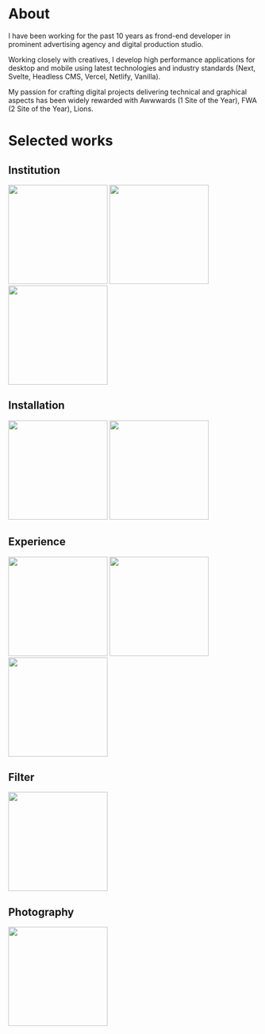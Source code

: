 # About

I have been working for the past 10 years as frond-end developer in prominent advertising agency and digital production studio.

Working closely with creatives, I develop high performance applications for desktop and mobile using latest technologies and industry standards (Next, Svelte, Headless CMS, Vercel, Netlify, Vanilla).

My passion for crafting digital projects delivering technical and graphical aspects has been widely rewarded with Awwwards (1 Site of the Year), FWA (2 Site of the Year), Lions.

# Selected works

## Institution
<a href="https://www.actioncontrelafaim.org/"><img src="https://user-images.githubusercontent.com/6191766/120610452-7473ae00-c453-11eb-8e90-ad4893378ef1.jpg" width="200px"></a> <a href="http://www.des-signes.fr/"><img src="https://user-images.githubusercontent.com/6191766/120612482-89e9d780-c455-11eb-82dc-f5a0a7687505.jpg" width="200px"></a> <a href="https://www.84paris.com/"><img src="https://user-images.githubusercontent.com/6191766/123086008-37cc1e80-d423-11eb-9336-b11b42c05fa7.jpg" width="200px"></a>


## Installation
<a href="https://luxe.net/chanel-coco-game-center-la-marque-de-luxe-ouvre-sa-propre-salle-darcade/"><img src="https://user-images.githubusercontent.com/6191766/120612433-7e96ac00-c455-11eb-88ce-58e5b82ea3b6.jpg" width="200px"></a> <a href="#"><img src="https://user-images.githubusercontent.com/6191766/120661179-54121680-c488-11eb-9d2d-34e9439de565.jpg" width="200px"></a>

## Experience
<a href="http://because-recollection.com/"><img src="https://user-images.githubusercontent.com/6191766/120612220-42634b80-c455-11eb-9a7a-c3ae047b8b46.jpg" width="200px"></a> <a href="https://www.comme-des-garcons-parfum.com/concrete/"><img src="https://user-images.githubusercontent.com/6191766/120612460-848c8d00-c455-11eb-958a-ca7058731361.jpg" width="200px"></a> <a href="https://loccitane-omy-experience.com/"><img src="https://user-images.githubusercontent.com/6191766/120612567-9e2dd480-c455-11eb-8926-ae384e38f25b.jpg" width="200px"></a>

## Filter
<a href="https://www.instagram.com/p/CJFSRAGh96C/"><img src="https://user-images.githubusercontent.com/6191766/120612580-a1c15b80-c455-11eb-8400-bdc10645f581.jpg" width="200px"></a>

## Photography
<a href="https://www.behance.net/gallery/66537407/Pushkar-to-Varanasi-India"><img src="https://user-images.githubusercontent.com/6191766/120612511-8f472200-c455-11eb-92c0-46fc65e9006e.jpg" width="200px"></a>
